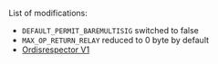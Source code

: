 List of modifications:

- `DEFAULT_PERMIT_BAREMULTISIG` switched to false
- `MAX_OP_RETURN_RELAY` reduced to 0 byte by default
- [Ordisrespector V1](https://github.com/bitcoin/bitcoin/pull/28408)
